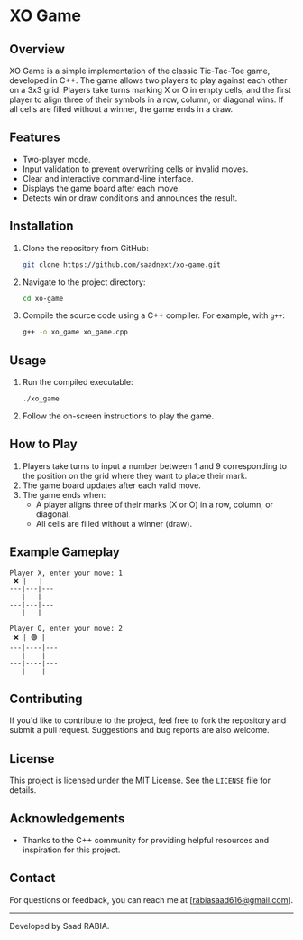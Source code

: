 # XO Game

## Overview

XO Game is a simple implementation of the classic Tic-Tac-Toe game, developed in C++. The game allows two players to play against each other on a 3x3 grid. Players take turns marking X or O in empty cells, and the first player to align three of their symbols in a row, column, or diagonal wins. If all cells are filled without a winner, the game ends in a draw.

## Features

- Two-player mode.
- Input validation to prevent overwriting cells or invalid moves.
- Clear and interactive command-line interface.
- Displays the game board after each move.
- Detects win or draw conditions and announces the result.

## Installation

1. Clone the repository from GitHub:
   ```bash
   git clone https://github.com/saadnext/xo-game.git
   ```
2. Navigate to the project directory:
   ```bash
   cd xo-game
   ```
3. Compile the source code using a C++ compiler. For example, with `g++`:
   ```bash
   g++ -o xo_game xo_game.cpp
   ```

## Usage

1. Run the compiled executable:
   ```bash
   ./xo_game
   ```
2. Follow the on-screen instructions to play the game.

## How to Play

1. Players take turns to input a number between 1 and 9 corresponding to the position on the grid where they want to place their mark.
2. The game board updates after each valid move.
3. The game ends when:
   - A player aligns three of their marks (X or O) in a row, column, or diagonal.
   - All cells are filled without a winner (draw).

## Example Gameplay

```
Player X, enter your move: 1
 ❌ |   |  
---|---|---
   |   |  
---|---|---
   |   |  

Player O, enter your move: 2
 ❌ | 🟢 |  
---|----|---
   |    |  
---|----|---
   |    |  
```

## Contributing

If you'd like to contribute to the project, feel free to fork the repository and submit a pull request. Suggestions and bug reports are also welcome.

## License

This project is licensed under the MIT License. See the `LICENSE` file for details.

## Acknowledgements

- Thanks to the C++ community for providing helpful resources and inspiration for this project.

## Contact

For questions or feedback, you can reach me at [rabiasaad616@gmail.com].

---

Developed by Saad RABIA.

